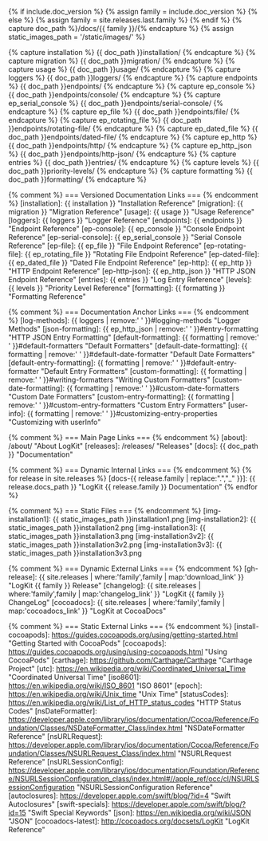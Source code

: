 {% if include.doc_version %}
    {% assign family = include.doc_version %}
{% else %}
    {% assign family = site.releases.last.family %}
{% endif %}
{% capture doc_path %}/docs/{{ family }}/{% endcapture %}
{% assign static_images_path = '/static/images/' %}

{% capture installation %}          {{ doc_path }}installation/                                     {% endcapture %}
{% capture migration %}             {{ doc_path }}migration/                                        {% endcapture %}
{% capture usage %}                 {{ doc_path }}usage/                                            {% endcapture %}
{% capture loggers %}               {{ doc_path }}loggers/                                          {% endcapture %}
{% capture endpoints %}             {{ doc_path }}endpoints/                                        {% endcapture %}
{% capture ep_console %}            {{ doc_path }}endpoints/console/                                {% endcapture %}
{% capture ep_serial_console %}     {{ doc_path }}endpoints/serial-console/                         {% endcapture %}
{% capture ep_file %}               {{ doc_path }}endpoints/file/                                   {% endcapture %}
{% capture ep_rotating_file %}      {{ doc_path }}endpoints/rotating-file/                          {% endcapture %}
{% capture ep_dated_file %}         {{ doc_path }}endpoints/dated-file/                             {% endcapture %}
{% capture ep_http %}               {{ doc_path }}endpoints/http/                                   {% endcapture %}
{% capture ep_http_json %}          {{ doc_path }}endpoints/http-json/                              {% endcapture %}
{% capture entries %}               {{ doc_path }}entries/                                          {% endcapture %}
{% capture levels %}                {{ doc_path }}priority-levels/                                  {% endcapture %}
{% capture formatting %}            {{ doc_path }}formatting/                                       {% endcapture %}

{% comment %} === Versioned Documentation Links === {% endcomment %}
[installation]:             {{ installation }}                              "Installation Reference"
[migration]:                {{ migration }}                                 "Migration Reference"
[usage]:                    {{ usage }}                                     "Usage Reference"
[loggers]:                  {{ loggers }}                                   "Logger Reference"
[endpoints]:                {{ endpoints }}                                 "Endpoint Reference"
[ep-console]:               {{ ep_console }}                                "Console Endpoint Reference"
[ep-serial-console]:        {{ ep_serial_console }}                         "Serial Console Reference"
[ep-file]:                  {{ ep_file }}                                   "File Endpoint Reference"
[ep-rotating-file]:         {{ ep_rotating_file }}                          "Rotating File Endpoint Reference"
[ep-dated-file]:            {{ ep_dated_file }}                             "Dated File Endpoint Reference"
[ep-http]:                  {{ ep_http }}                                   "HTTP Endpoint Reference"
[ep-http-json]:             {{ ep_http_json }}                              "HTTP JSON Endpoint Reference"
[entries]:                  {{ entries }}                                   "Log Entry Reference"
[levels]:                   {{ levels }}                                    "Priority Level Reference"
[formatting]:               {{ formatting }}                                "Formatting Reference"

{% comment %} === Documentation Anchor Links === {% endcomment %}
[log-methods]:              {{ loggers | remove:' ' }}#logging-methods                  "Logger Methods"
[json-formatting]:          {{ ep_http_json | remove:' ' }}#entry-formatting            "HTTP JSON Entry Formatting"
[default-formatting]:       {{ formatting | remove:' ' }}#default-formatters            "Default Formatters"
[default-date-formatting]:  {{ formatting | remove:' ' }}#default-date-formatter        "Default Date Formatters"
[default-entry-formatting]: {{ formatting | remove:' ' }}#default-entry-formatter       "Default Entry Formatters"
[custom-formatting]:        {{ formatting | remove:' ' }}#writing-formatters            "Writing Custom Formatters"
[custom-date-formatting]:   {{ formatting | remove:' ' }}#custom-date-formatters        "Custom Date Formatters"
[custom-entry-formatting]:  {{ formatting | remove:' ' }}#custom-entry-formatters       "Custom Entry Formatters"
[user-info]:                {{ formatting | remove:' ' }}#customizing-entry-properties  "Customizing with userInfo"

{% comment %} === Main Page Links === {% endcomment %}
[about]:                    /about/                                         "About LogKit"
[releases]:                 /releases/                                      "Releases"
[docs]:                     {{ doc_path }}                                  "Documentation"


{% comment %} === Dynamic Internal Links === {% endcomment %}
{% for release in site.releases %}
[docs-{{ release.family | replace:".","_" }}]: {{ release.docs_path }}      "LogKit {{ release.family }} Documentation"
{% endfor %}


{% comment %} === Static Files === {% endcomment %}
[img-installation1]:        {{ static_images_path }}installation1.png
[img-installation2]:        {{ static_images_path }}installation2.png
[img-installation3]:        {{ static_images_path }}installation3.png
[img-installation3v2]:      {{ static_images_path }}installation3v2.png
[img-installation3v3]:      {{ static_images_path }}installation3v3.png


{% comment %} === Dynamic External Links === {% endcomment %}
[gh-release]:               {{ site.releases | where:'family',family | map:'download_link' }}   "LogKit {{ family }} Release"
[changelog]:                {{ site.releases | where:'family',family | map:'changelog_link' }}  "LogKit {{ family }} ChangeLog"
[cocoadocs]:                {{ site.releases | where:'family',family | map:'cocoadocs_link' }}  "LogKit at CocoaDocs"


{% comment %} === Static External Links === {% endcomment %}
[install-cocoapods]: https://guides.cocoapods.org/using/getting-started.html "Getting Started with CocoaPods"
[cocoapods]: https://guides.cocoapods.org/using/using-cocoapods.html "Using CocoaPods"
[carthage]: https://github.com/Carthage/Carthage "Carthage Project"
[utc]: https://en.wikipedia.org/wiki/Coordinated_Universal_Time "Coordinated Universal Time"
[iso8601]: https://en.wikipedia.org/wiki/ISO_8601 "ISO 8601"
[epoch]: https://en.wikipedia.org/wiki/Unix_time "Unix Time"
[statusCodes]: https://en.wikipedia.org/wiki/List_of_HTTP_status_codes "HTTP Status Codes"
[nsDateFormatter]: https://developer.apple.com/library/ios/documentation/Cocoa/Reference/Foundation/Classes/NSDateFormatter_Class/index.html "NSDateFormatter Reference"
[nsURLRequest]: https://developer.apple.com/library/ios/documentation/Cocoa/Reference/Foundation/Classes/NSURLRequest_Class/index.html "NSURLRequest Reference"
[nsURLSessionConfig]: https://developer.apple.com/library/ios/documentation/Foundation/Reference/NSURLSessionConfiguration_class/index.html#//apple_ref/occ/cl/NSURLSessionConfiguration "NSURLSessionConfiguration Reference"
[autoclosures]: https://developer.apple.com/swift/blog/?id=4 "Swift Autoclosures"
[swift-specials]: https://developer.apple.com/swift/blog/?id=15 "Swift Special Keywords"
[json]: https://en.wikipedia.org/wiki/JSON "JSON"
[cocoadocs-latest]: http://cocoadocs.org/docsets/LogKit "LogKit Reference"
